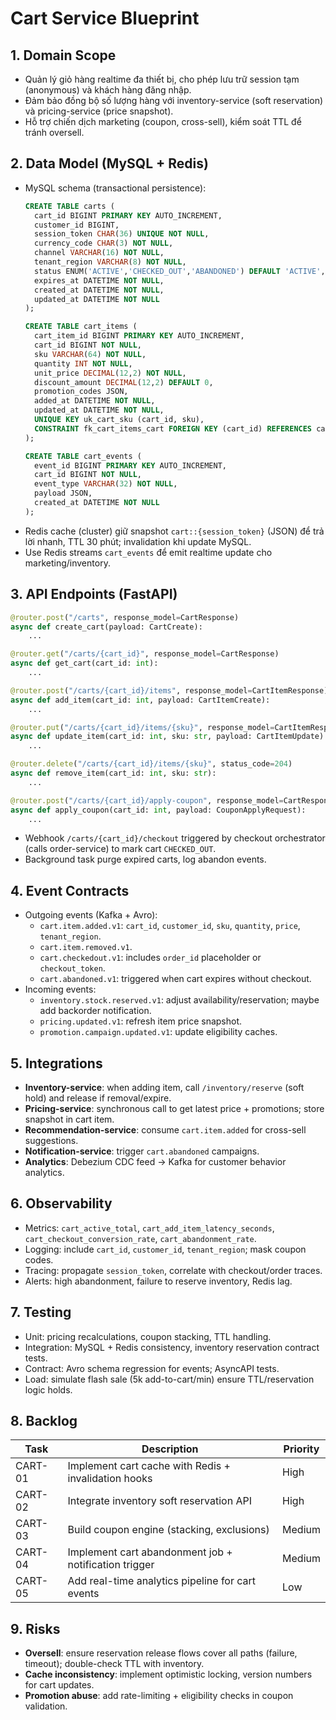 # Cart Service Blueprint

## 1. Domain Scope
- Quản lý giỏ hàng realtime đa thiết bị, cho phép lưu trữ session tạm (anonymous) và khách hàng đăng nhập.
- Đảm bảo đồng bộ số lượng hàng với inventory-service (soft reservation) và pricing-service (price snapshot).
- Hỗ trợ chiến dịch marketing (coupon, cross-sell), kiểm soát TTL để tránh oversell.

## 2. Data Model (MySQL + Redis)
- MySQL schema (transactional persistence):
  ```sql
  CREATE TABLE carts (
    cart_id BIGINT PRIMARY KEY AUTO_INCREMENT,
    customer_id BIGINT,
    session_token CHAR(36) UNIQUE NOT NULL,
    currency_code CHAR(3) NOT NULL,
    channel VARCHAR(16) NOT NULL,
    tenant_region VARCHAR(8) NOT NULL,
    status ENUM('ACTIVE','CHECKED_OUT','ABANDONED') DEFAULT 'ACTIVE',
    expires_at DATETIME NOT NULL,
    created_at DATETIME NOT NULL,
    updated_at DATETIME NOT NULL
  );

  CREATE TABLE cart_items (
    cart_item_id BIGINT PRIMARY KEY AUTO_INCREMENT,
    cart_id BIGINT NOT NULL,
    sku VARCHAR(64) NOT NULL,
    quantity INT NOT NULL,
    unit_price DECIMAL(12,2) NOT NULL,
    discount_amount DECIMAL(12,2) DEFAULT 0,
    promotion_codes JSON,
    added_at DATETIME NOT NULL,
    updated_at DATETIME NOT NULL,
    UNIQUE KEY uk_cart_sku (cart_id, sku),
    CONSTRAINT fk_cart_items_cart FOREIGN KEY (cart_id) REFERENCES carts(cart_id) ON DELETE CASCADE
  );

  CREATE TABLE cart_events (
    event_id BIGINT PRIMARY KEY AUTO_INCREMENT,
    cart_id BIGINT NOT NULL,
    event_type VARCHAR(32) NOT NULL,
    payload JSON,
    created_at DATETIME NOT NULL
  );
  ```
- Redis cache (cluster) giữ snapshot `cart::{session_token}` (JSON) để trả lời nhanh, TTL 30 phút; invalidation khi update MySQL.
- Use Redis streams `cart_events` để emit realtime update cho marketing/inventory.

## 3. API Endpoints (FastAPI)
```python
@router.post("/carts", response_model=CartResponse)
async def create_cart(payload: CartCreate):
    ...

@router.get("/carts/{cart_id}", response_model=CartResponse)
async def get_cart(cart_id: int):
    ...

@router.post("/carts/{cart_id}/items", response_model=CartItemResponse)
async def add_item(cart_id: int, payload: CartItemCreate):
    ...

@router.put("/carts/{cart_id}/items/{sku}", response_model=CartItemResponse)
async def update_item(cart_id: int, sku: str, payload: CartItemUpdate):
    ...

@router.delete("/carts/{cart_id}/items/{sku}", status_code=204)
async def remove_item(cart_id: int, sku: str):
    ...

@router.post("/carts/{cart_id}/apply-coupon", response_model=CartResponse)
async def apply_coupon(cart_id: int, payload: CouponApplyRequest):
    ...
```
- Webhook `/carts/{cart_id}/checkout` triggered by checkout orchestrator (calls order-service) to mark cart `CHECKED_OUT`.
- Background task purge expired carts, log abandon events.

## 4. Event Contracts
- Outgoing events (Kafka + Avro):
  - `cart.item.added.v1`: `cart_id`, `customer_id`, `sku`, `quantity`, `price`, `tenant_region`.
  - `cart.item.removed.v1`.
  - `cart.checkedout.v1`: includes `order_id` placeholder or `checkout_token`.
  - `cart.abandoned.v1`: triggered when cart expires without checkout.
- Incoming events:
  - `inventory.stock.reserved.v1`: adjust availability/reservation; maybe add backorder notification.
  - `pricing.updated.v1`: refresh item price snapshot.
  - `promotion.campaign.updated.v1`: update eligibility caches.

## 5. Integrations
- **Inventory-service**: when adding item, call `/inventory/reserve` (soft hold) and release if removal/expire.
- **Pricing-service**: synchronous call to get latest price + promotions; store snapshot in cart item.
- **Recommendation-service**: consume `cart.item.added` for cross-sell suggestions.
- **Notification-service**: trigger `cart.abandoned` campaigns.
- **Analytics**: Debezium CDC feed -> Kafka for customer behavior analytics.

## 6. Observability
- Metrics: `cart_active_total`, `cart_add_item_latency_seconds`, `cart_checkout_conversion_rate`, `cart_abandonment_rate`.
- Logging: include `cart_id`, `customer_id`, `tenant_region`; mask coupon codes.
- Tracing: propagate `session_token`, correlate with checkout/order traces.
- Alerts: high abandonment, failure to reserve inventory, Redis lag.

## 7. Testing
- Unit: pricing recalculations, coupon stacking, TTL handling.
- Integration: MySQL + Redis consistency, inventory reservation contract tests.
- Contract: Avro schema regression for events; AsyncAPI tests.
- Load: simulate flash sale (5k add-to-cart/min) ensure TTL/reservation logic holds.

## 8. Backlog
| Task | Description | Priority |
| --- | --- | --- |
| CART-01 | Implement cart cache with Redis + invalidation hooks | High |
| CART-02 | Integrate inventory soft reservation API | High |
| CART-03 | Build coupon engine (stacking, exclusions) | Medium |
| CART-04 | Implement cart abandonment job + notification trigger | Medium |
| CART-05 | Add real-time analytics pipeline for cart events | Low |

## 9. Risks
- **Oversell**: ensure reservation release flows cover all paths (failure, timeout); double-check TTL with inventory.
- **Cache inconsistency**: implement optimistic locking, version numbers for cart updates.
- **Promotion abuse**: add rate-limiting + eligibility checks in coupon validation.
